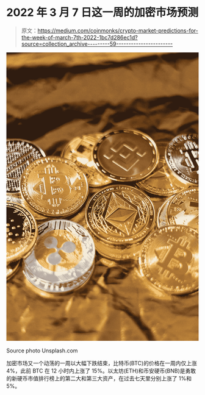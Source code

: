 # 2022 年 3 月 7 日这一周的加密市场预测

> 原文：<https://medium.com/coinmonks/crypto-market-predictions-for-the-week-of-march-7th-2022-1bc7d286ec1d?source=collection_archive---------59----------------------->

![](img/ef4e2c108361c0f0a03d32a15e7de6da.png)

Source photo Unsplash.com

加密市场又一个动荡的一周以大幅下跌结束，比特币(BTC)的价格在一周内仅上涨 4%，此前 BTC 在 12 小时内上涨了 15%。以太坊(ETH)和币安硬币(BNB)是勇敢的新硬币市值排行榜上的第二大和第三大资产，在过去七天里分别上涨了 1%和 5%。